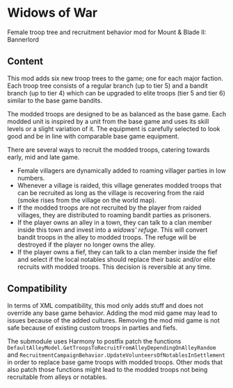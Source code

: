 # Widows of War
Female troop tree and recruitment behavior mod for Mount &amp; Blade II: Bannerlord

## Content

This mod adds six new troop trees to the game; one for each major faction. Each troop tree consists of a regular branch (up to tier 5) and a bandit branch (up to tier 4) which can be upgraded to elite troops (tier 5 and tier 6) similar to the base game bandits.

The modded troops are designed to be as balanced as the base game. Each modded unit is inspired by a unit from the base game and uses its skill levels or a slight variation of it. The equipment is carefully selected to look good and be in line with comparable base game equipment.

There are several ways to recruit the modded troops, catering towards early, mid and late game.
* Female villagers are dynamically added to roaming villager parties in low numbers.
* Whenever a village is raided, this village generates modded troops that can be recruited as long as the village is recovering from the raid (smoke rises from the village on the world map).
* If the modded troops are not recruited by the player from raided villages, they are distributed to roaming bandit parties as prisoners.
* If the player owns an alley in a town, they can talk to a clan member inside this town and invest into a *widows' refuge*. This will convert bandit troops in the alley to modded troops. The refuge will be destroyed if the player no longer owns the alley.
* If the player owns a fief, they can talk to a clan member inside the fief and select if the local notables should replace their basic and/or elite recruits with modded troops. This decision is reversible at any time.

## Compatibility

In terms of XML compatibility, this mod only adds stuff and does not override any base game behavior. 
Adding the mod mid game may lead to issues because of the added cultures.
Removing the mod mid game is not safe because of existing custom troops in parties and fiefs.

The submodule uses Harmony to postfix patch the functions `DefaultAlleyModel.GetTroopsToRecruitFromAlleyDependingOnAlleyRandom` and `RecruitmentCampaignBehavior.UpdateVolunteersOfNotablesInSettlement` in order to replace base game troops with modded troops. Other mods that also patch those functions might lead to the modded troops not being recruitable from alleys or notables.
